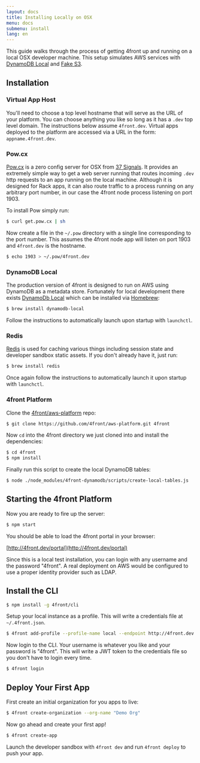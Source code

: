 ```yaml
---
layout: docs
title: Installing Locally on OSX
menu: docs
submenu: install
lang: en
---
```


This guide walks through the process of getting 4front up and running on a local OSX developer machine. This setup simulates AWS services with [DynamoDB Local](http://docs.aws.amazon.com/amazondynamodb/latest/developerguide/Tools.DynamoDBLocal.html) and [Fake S3](https://www.npmjs.com/package/s3rver).

## Installation

### Virtual App Host
You'll need to choose a top level hostname that will serve as the URL of your platform. You can choose anything you like so long as it has a `.dev` top level domain. The instructions below assume `4front.dev`. Virtual apps deployed to the platform are accessed via a URL in the form: `appname.4front.dev`.

### Pow.cx
[Pow.cx](http://pow.cx/) is a zero config server for OSX from [37 Signals](https://37signals.com/). It provides an extremely simple way to get a web server running that routes incoming `.dev` http requests to an app running on the local machine. Although it is designed for Rack apps, it can also route traffic to a process running on any arbitrary port number, in our case the 4front node process listening on port 1903.

To install Pow simply run:

~~~sh
$ curl get.pow.cx | sh
~~~

Now create a file in the `~/.pow` directory with a single line corresponding to the port number. This assumes the 4front node app will listen on port 1903 and `4front.dev` is the hostname.

~~~sh
$ echo 1903 > ~/.pow/4front.dev
~~~

### DynamoDB Local
The production version of 4front is designed to run on AWS using DynamoDB as a metadata store. Fortunately for local development there exists [DynamoDb Local](http://docs.aws.amazon.com/amazondynamodb/latest/developerguide/Tools.DynamoDBLocal.html) which can be installed via [Homebrew](http://brew.sh/):

~~~sh
$ brew install dynamodb-local
~~~

Follow the instructions to automatically launch upon startup with `launchctl`.

### Redis

[Redis](http://redis.io/) is used for caching various things including session state and developer sandbox static assets. If you don't already have it, just run:

~~~sh
$ brew install redis
~~~

Once again follow the instructions to automatically launch it upon startup with `launchctl`.

### 4front Platform
Clone the [4front/aws-platform](https://github.com/4front/aws-platform) repo:

~~~sh
$ git clone https://github.com/4front/aws-platform.git 4front
~~~

Now `cd` into the 4front directory we just cloned into and install the dependencies:

~~~sh
$ cd 4front
$ npm install
~~~

Finally run this script to create the local DynamoDB tables:

~~~sh
$ node ./node_modules/4front-dynamodb/scripts/create-local-tables.js
~~~

<a id="starting-4front-platform"></a>

## Starting the 4front Platform

Now you are ready to fire up the server:

~~~sh
$ npm start
~~~

You should be able to load the 4front portal in your browser:

[http://4front.dev/portal](http://4front.dev/portal)

Since this is a local test installation, you can login with any username and the password "4front". A real deployment on AWS would be configured to use a proper identity provider such as LDAP.

## Install the CLI

~~~sh
$ npm install -g 4front/cli
~~~

Setup your local instance as a profile. This will write a credentials file at `~/.4front.json`.

~~~sh
$ 4front add-profile --profile-name local --endpoint http://4front.dev
~~~

Now login to the CLI. Your username is whatever you like and your password is "4front". This will write a JWT token to the credentials file so you don't have to login every time.

~~~sh
$ 4front login
~~~

## Deploy Your First App

First create an initial organization for you apps to live:

~~~sh
$ 4front create-organization --org-name "Demo Org"
~~~

Now go ahead and create your first app!

~~~sh
$ 4front create-app
~~~

Launch the developer sandbox with `4front dev` and run `4front deploy` to push your app.

